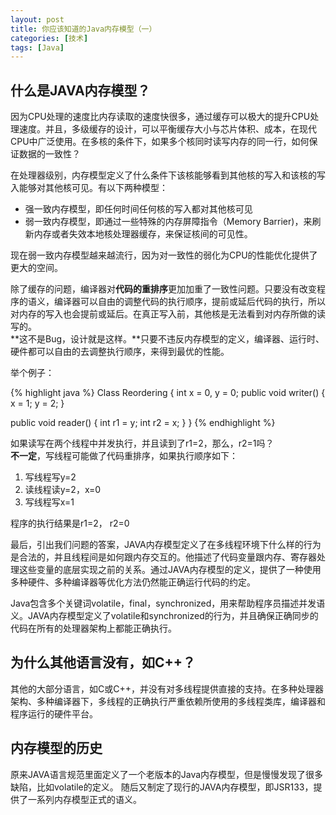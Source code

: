 ```yaml
---
layout: post
title: 你应该知道的Java内存模型（一）
categories: [技术]
tags: [Java]
---
```


## 什么是JAVA内存模型？
因为CPU处理的速度比内存读取的速度快很多，通过缓存可以极大的提升CPU处理速度。并且，多级缓存的设计，可以平衡缓存大小与芯片体积、成本，在现代CPU中广泛使用。在多核的条件下，如果多个核同时读写内存的同一行，如何保证数据的一致性？  

在处理器级别，内存模型定义了什么条件下该核能够看到其他核的写入和该核的写入能够对其他核可见。有以下两种模型：

* 强一致内存模型，即任何时间任何核的写入都对其他核可见
* 弱一致内存模型，即通过一些特殊的内存屏障指令（Memory Barrier)，来刷新内存或者失效本地核处理器缓存，来保证核间的可见性。

现在弱一致内存模型越来越流行，因为对一致性的弱化为CPU的性能优化提供了更大的空间。

除了缓存的问题，编译器对**代码的重排序**更加加重了一致性问题。只要没有改变程序的语义，编译器可以自由的调整代码的执行顺序，提前或延后代码的执行，所以对内存的写入也会提前或延后。在真正写入前，其他核是无法看到对内存所做的读写的。  
**这不是Bug，设计就是这样。**只要不违反内存模型的定义，编译器、运行时、硬件都可以自由的去调整执行顺序，来得到最优的性能。

举个例子：

{% highlight java %}
Class Reordering {
  int x = 0, y = 0;
  public void writer() {
    x = 1;
    y = 2;
  }

  public void reader() {
    int r1 = y;
    int r2 = x;
  }
}
{% endhighlight %}

如果读写在两个线程中并发执行，并且读到了r1=2，那么，r2=1吗？  
**不一定**，写线程可能做了代码重排序，如果执行顺序如下：

1. 写线程写y=2
2. 读线程读y=2，x=0
3. 写线程写x=1

程序的执行结果是r1=2， r2=0

最后，引出我们问题的答案，JAVA内存模型定义了在多线程环境下什么样的行为是合法的，并且线程间是如何跟内存交互的。他描述了代码变量跟内存、寄存器处理这些变量的底层实现之前的关系。通过JAVA内存模型的定义，提供了一种使用多种硬件、多种编译器等优化方法仍然能正确运行代码的约定。

Java包含多个关键词volatile，final，synchronized，用来帮助程序员描述并发语义。JAVA内存模型定义了volatile和synchronized的行为，并且确保正确同步的代码在所有的处理器架构上都能正确执行。

## 为什么其他语言没有，如C++？
其他的大部分语言，如C或C++，并没有对多线程提供直接的支持。在多种处理器架构、多种编译器下，多线程的正确执行严重依赖所使用的多线程类库，编译器和程序运行的硬件平台。


## 内存模型的历史

原来JAVA语言规范里面定义了一个老版本的Java内存模型，但是慢慢发现了很多缺陷，比如volatile的定义。
随后又制定了现行的JAVA内存模型，即JSR133，提供了一系列内存模型正式的语义。